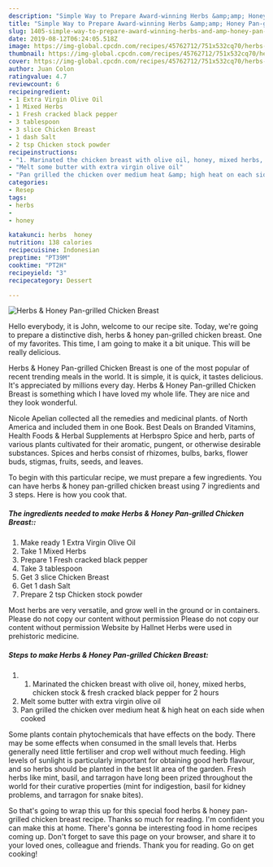 ```yaml
---
description: "Simple Way to Prepare Award-winning Herbs &amp;amp; Honey Pan-grilled Chicken Breast"
title: "Simple Way to Prepare Award-winning Herbs &amp;amp; Honey Pan-grilled Chicken Breast"
slug: 1405-simple-way-to-prepare-award-winning-herbs-and-amp-honey-pan-grilled-chicken-breast
date: 2019-08-12T06:24:05.518Z
image: https://img-global.cpcdn.com/recipes/45762712/751x532cq70/herbs-honey-pan-grilled-chicken-breast-recipe-main-photo.jpg
thumbnail: https://img-global.cpcdn.com/recipes/45762712/751x532cq70/herbs-honey-pan-grilled-chicken-breast-recipe-main-photo.jpg
cover: https://img-global.cpcdn.com/recipes/45762712/751x532cq70/herbs-honey-pan-grilled-chicken-breast-recipe-main-photo.jpg
author: Juan Colon
ratingvalue: 4.7
reviewcount: 6
recipeingredient:
- 1 Extra Virgin Olive Oil
- 1 Mixed Herbs
- 1 Fresh cracked black pepper
- 3 tablespoon
- 3 slice Chicken Breast
- 1 dash Salt
- 2 tsp Chicken stock powder
recipeinstructions:
- "1. Marinated the chicken breast with olive oil, honey, mixed herbs, chicken stock &amp; fresh cracked black pepper for 2 hours"
- "Melt some butter with extra virgin olive oil"
- "Pan grilled the chicken over medium heat &amp; high heat on each side when cooked"
categories:
- Resep
tags:
- herbs
- 
- honey

katakunci: herbs  honey
nutrition: 138 calories
recipecuisine: Indonesian
preptime: "PT39M"
cooktime: "PT2H"
recipeyield: "3"
recipecategory: Dessert

---
```



![Herbs &amp; Honey Pan-grilled Chicken Breast](https://img-global.cpcdn.com/recipes/45762712/751x532cq70/herbs-honey-pan-grilled-chicken-breast-recipe-main-photo.jpg)

Hello everybody, it is John, welcome to our recipe site. Today, we're going to prepare a distinctive dish, herbs &amp; honey pan-grilled chicken breast. One of my favorites. This time, I am going to make it a bit unique. This will be really delicious.

Herbs &amp; Honey Pan-grilled Chicken Breast is one of the most popular of recent trending meals in the world. It is simple, it is quick, it tastes delicious. It's appreciated by millions every day. Herbs &amp; Honey Pan-grilled Chicken Breast is something which I have loved my whole life. They are nice and they look wonderful.

Nicole Apelian collected all the remedies and medicinal plants. of North America and included them in one Book. Best Deals on Branded Vitamins, Health Foods &amp; Herbal Supplements at Herbspro Spice and herb, parts of various plants cultivated for their aromatic, pungent, or otherwise desirable substances. Spices and herbs consist of rhizomes, bulbs, barks, flower buds, stigmas, fruits, seeds, and leaves.


To begin with this particular recipe, we must prepare a few ingredients. You can have herbs &amp; honey pan-grilled chicken breast using 7 ingredients and 3 steps. Here is how you cook that.

##### The ingredients needed to make Herbs &amp; Honey Pan-grilled Chicken Breast::

1. Make ready 1 Extra Virgin Olive Oil
1. Take 1 Mixed Herbs
1. Prepare 1 Fresh cracked black pepper
1. Take 3 tablespoon
1. Get 3 slice Chicken Breast
1. Get 1 dash Salt
1. Prepare 2 tsp Chicken stock powder


Most herbs are very versatile, and grow well in the ground or in containers. Please do not copy our content without permission Please do not copy our content without permission Website by Hallnet Herbs were used in prehistoric medicine. 

##### Steps to make Herbs &amp; Honey Pan-grilled Chicken Breast:

1. 1. Marinated the chicken breast with olive oil, honey, mixed herbs, chicken stock &amp; fresh cracked black pepper for 2 hours
1. Melt some butter with extra virgin olive oil
1. Pan grilled the chicken over medium heat &amp; high heat on each side when cooked


Some plants contain phytochemicals that have effects on the body. There may be some effects when consumed in the small levels that. Herbs generally need little fertiliser and crop well without much feeding. High levels of sunlight is particularly important for obtaining good herb flavour, and so herbs should be planted in the best lit area of the garden. Fresh herbs like mint, basil, and tarragon have long been prized throughout the world for their curative properties (mint for indigestion, basil for kidney problems, and tarragon for snake bites). 

So that's going to wrap this up for this special food herbs &amp; honey pan-grilled chicken breast recipe. Thanks so much for reading. I'm confident you can make this at home. There's gonna be interesting food in home recipes coming up. Don't forget to save this page on your browser, and share it to your loved ones, colleague and friends. Thank you for reading. Go on get cooking!
